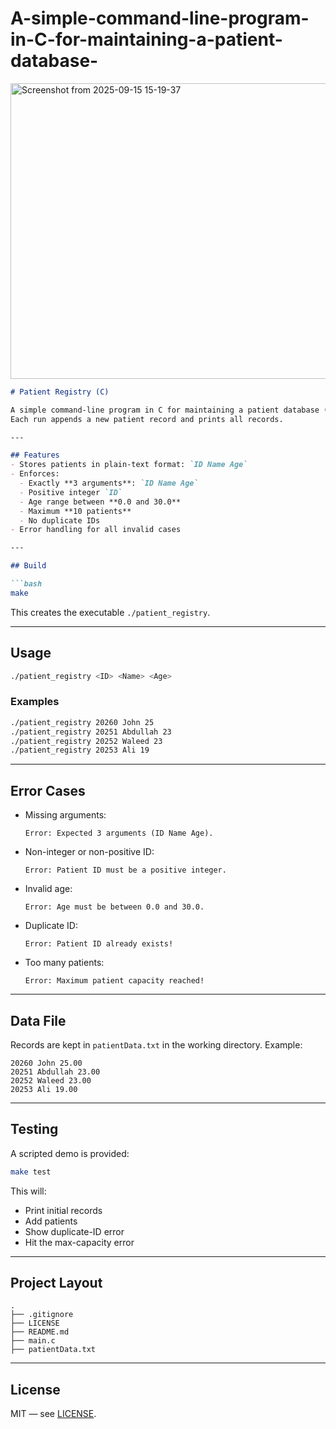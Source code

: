 # A-simple-command-line-program-in-C-for-maintaining-a-patient-database-

<img width="1117" height="473" alt="Screenshot from 2025-09-15 15-19-37" src="https://github.com/user-attachments/assets/cb40482e-f5fd-4ce4-b080-0db8b3d57238" />

````markdown
# Patient Registry (C)

A simple command-line program in C for maintaining a patient database (`patientData.txt`).  
Each run appends a new patient record and prints all records.

---

## Features
- Stores patients in plain-text format: `ID Name Age`
- Enforces:
  - Exactly **3 arguments**: `ID Name Age`
  - Positive integer `ID`
  - Age range between **0.0 and 30.0**
  - Maximum **10 patients**
  - No duplicate IDs
- Error handling for all invalid cases

---

## Build

```bash
make
````

This creates the executable `./patient_registry`.

---

## Usage

```bash
./patient_registry <ID> <Name> <Age>
```

### Examples

```bash
./patient_registry 20260 John 25
./patient_registry 20251 Abdullah 23
./patient_registry 20252 Waleed 23
./patient_registry 20253 Ali 19
```

---

## Error Cases

* Missing arguments:

  ```
  Error: Expected 3 arguments (ID Name Age).
  ```

* Non-integer or non-positive ID:

  ```
  Error: Patient ID must be a positive integer.
  ```

* Invalid age:

  ```
  Error: Age must be between 0.0 and 30.0.
  ```

* Duplicate ID:

  ```
  Error: Patient ID already exists!
  ```

* Too many patients:

  ```
  Error: Maximum patient capacity reached!
  ```

---

## Data File

Records are kept in `patientData.txt` in the working directory.
Example:

```
20260 John 25.00
20251 Abdullah 23.00
20252 Waleed 23.00
20253 Ali 19.00
```

---

## Testing

A scripted demo is provided:

```bash
make test
```

This will:

* Print initial records
* Add patients
* Show duplicate-ID error
* Hit the max-capacity error

---

## Project Layout

```
.
├── .gitignore
├── LICENSE
├── README.md
├── main.c
├── patientData.txt

```

---

## License

MIT — see [LICENSE](LICENSE).


